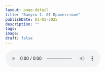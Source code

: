 ```yaml
---
layout: page-detail
title: "Выпуск 1. 01 Приветствие"
publishDate: 01-01-2025
description: ""
tags:
image:
draft: false
---
```


<audio title=" - Выпуск 1. 01 Приветствие.mp3" src="/upload/iblock/abc/abcebf6144795767882e8878ef92cb93.mp3" controls=""></audio>

  

